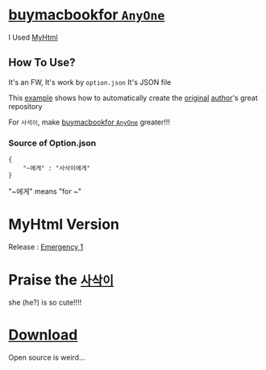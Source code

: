 # [buymacbookfor `AnyOne`](https://Tax0787.github.io/buymacbookfor--AnyOne)
I Used [MyHtml](https://github.com/Tax0787/MyHtml)

## How To Use?

It's an FW, It's work by `option.json` It's JSON file

This [example](https://sasak2.github.io/buymacbookforsasak2) shows how to automatically create the [original](https://github.com/sasak2/buymacbookforsasak2) [author](https://github.com/sasak2)'s great repository

For `사석이`, make [buymacbookfor `AnyOne`](https://github.com/Tax0787/buymacbookfor--AnyOne) greater!!!

### Source of Option.json
```
{
    "~에게" : "사삭이에게"
}
```

"~에게" means "for ~"

# MyHtml Version
Release : [Emergency 1](https://github.com/Tax0787/MyHtml/releases/tag/Emergency1)

# Praise the [`사삭이`](https://github.com/sasak2)
she (he?) is so cute!!!!

# [Download](https://github.com/Tax0787/buymacbookfor--AnyOne/tags)
Open source is weird...
